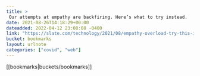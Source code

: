 ```yaml
---
title: > 
 Our attempts at empathy are backfiring. Here’s what to try instead.
date: 2021-08-26T14:18:29+00:00
dateadded: 2022-04-12 23:08:08 -0400
link: "https://slate.com/technology/2021/08/empathy-overload-try-this-instead.html"
bucket: bookmarks
layout: urlnote
categories: ["covid", "web"]
--- 
```

 <!-- end excerpt --> 
 [[bookmarks|buckets/bookmarks]]
